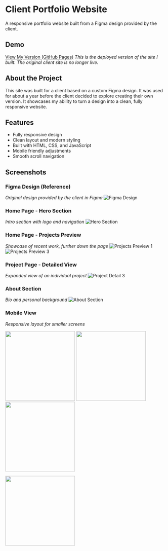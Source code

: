 # Client Portfolio Website

A responsive portfolio website built from a Figma design provided by the client.

## Demo

[View My Version (GitHub Pages)](https://anthphan.github.io/john/)
_This is the deployed version of the site I built. The original client site is no longer live._

## About the Project

This site was built for a client based on a custom Figma design. It was used for about a year before the client decided to explore creating their own version. It showcases my ability to turn a design into a clean, fully responsive website.

## Features

- Fully responsive design
- Clean layout and modern styling
- Built with HTML, CSS, and JavaScript
- Mobile friendly adjustments
- Smooth scroll navigation

## Screenshots

### Figma Design (Reference)

_Original design provided by the client in Figma_
![Figma Design](./images/screenshots/Figma.png)

### Home Page - Hero Section

_Intro section with logo and navigation_
![Hero Section](./images/screenshots/Home-1.png)

### Home Page - Projects Preview

_Showcase of recent work, further down the page_
![Projects Preview 1](./images/screenshots/Home-2.png)
![Projects Preview 3](./images/screenshots/Home-3.png)

### Project Page - Detailed View

_Expanded view of an individual project_
![Project Detail 3](./images/screenshots/Project-3.png)

### About Section

_Bio and personal background_
![About Section](./images/screenshots/About-1.png)

### Mobile View

_Responsive layout for smaller screens_

<p>
  <img src="./images/screenshots/Mobile-1.png" width="220"/>
  <img src="./images/screenshots/Mobile-2.png" width="220"/>
  <img src="./images/screenshots/Mobile-3.png" width="220"/>
</p>

<p>
  <img src="./images/screenshots/Mobile-About.png" width="220"/>
</p>
